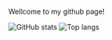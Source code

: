 Wellcome to my github page!

![GitHub stats](https://github-readme-stats.vercel.app/api?username=link33d&show_icons=true&title_color=9745f5&text_color=ffffff&icon_color=9f4bff&bg_color=000000&hide_border=true)
![Top langs](https://github-readme-stats.vercel.app/api/top-langs/?username=link33d&langs_count=10&title_color=9745f5&text_color=ffffff&icon_color=9f4bff&bg_color=000000&hide_border=true)
